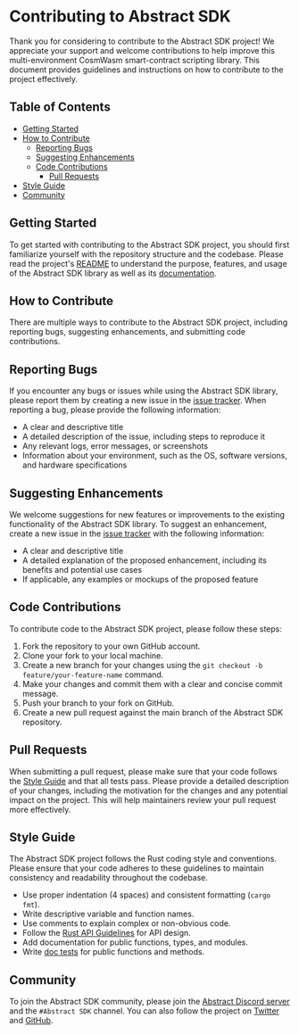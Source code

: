 Contributing to Abstract SDK
====================

Thank you for considering to contribute to the Abstract SDK project! We appreciate your support and welcome contributions to help improve this multi-environment CosmWasm smart-contract scripting library. This document provides guidelines and instructions on how to contribute to the project effectively.

Table of Contents
-----------------

* [Getting Started](#getting-started)
* [How to Contribute](#how-to-contribute)
  * [Reporting Bugs](#reporting-bugs)
  * [Suggesting Enhancements](#suggesting-enhancements)
  * [Code Contributions](#code-contributions)
    * [Pull Requests](#pull-requests)
* [Style Guide](#style-guide)
* [Community](#community)

Getting Started
---------------

To get started with contributing to the Abstract SDK project, you should first familiarize yourself with the repository structure and the codebase. Please read the project's [README](https://github.com/AbstractSDK/contracts/) to understand the purpose, features, and usage of the Abstract SDK library as well as its [documentation](https://docs.abstract.money).

How to Contribute
-----------------

There are multiple ways to contribute to the Abstract SDK project, including reporting bugs, suggesting enhancements, and submitting code contributions.

Reporting Bugs
------------------

If you encounter any bugs or issues while using the Abstract SDK library, please report them by creating a new issue in the [issue tracker](https://github.com/AbstractSDK/contracts/issues). When reporting a bug, please provide the following information:

* A clear and descriptive title
* A detailed description of the issue, including steps to reproduce it
* Any relevant logs, error messages, or screenshots
* Information about your environment, such as the OS, software versions, and hardware specifications

Suggesting Enhancements
------------------

We welcome suggestions for new features or improvements to the existing functionality of the Abstract SDK library. To suggest an enhancement, create a new issue in the [issue tracker](https://github.com/AbstractSDK/contracts/issues) with the following information:

* A clear and descriptive title
* A detailed explanation of the proposed enhancement, including its benefits and potential use cases
* If applicable, any examples or mockups of the proposed feature

Code Contributions
------------------

To contribute code to the Abstract SDK project, please follow these steps:

1. Fork the repository to your own GitHub account.
2. Clone your fork to your local machine.
3. Create a new branch for your changes using the `git checkout -b feature/your-feature-name` command.
4. Make your changes and commit them with a clear and concise commit message.
5. Push your branch to your fork on GitHub.
6. Create a new pull request against the main branch of the Abstract SDK repository.

Pull Requests
------------------

When submitting a pull request, please make sure that your code follows the [Style Guide](#style-guide) and that all tests pass. Please provide a detailed description of your changes, including the motivation for the changes and any potential impact on the project. This will help maintainers review your pull request more effectively.

Style Guide
-----------

The Abstract SDK project follows the Rust coding style and conventions. Please ensure that your code adheres to these guidelines to maintain consistency and readability throughout the codebase.

* Use proper indentation (4 spaces) and consistent formatting (`cargo fmt`).
* Write descriptive variable and function names.
* Use comments to explain complex or non-obvious code.
* Follow the [Rust API Guidelines](https://rust-lang.github.io/api-guidelines/) for API design.
* Add documentation for public functions, types, and modules.
* Write [doc tests](https://doc.rust-lang.org/rustdoc/documentation-tests.html)
    for public functions and methods.

Community
---------

To join the Abstract SDK community, please join the [Abstract Discord server](https://discord.gg/uch3Tq3aym) and the `#Abstract SDK` channel. You can also follow the project on [Twitter](https://twitter.com/AbstractSDK) and [GitHub](https://github.com/AbstractSDK).
